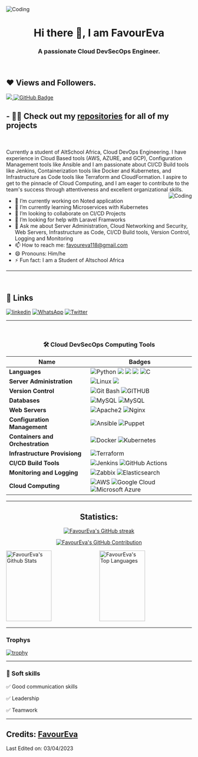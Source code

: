 <img align= "center" alt="Coding" src="https://www.palo-it.com/hubfs/Infinito_DevOps_2-2.gif">


<h1 align="center">Hi there 👋, I am FavourEva</h1>
<h3 align="center">A passionate Cloud DevSecOps Engineer. </h3>
<br/>

## **❤ Views and Followers.**

<a href="https://github.com/FavourEva/github-profile-views-counter">
    <img src="https://komarev.com/ghpvc/?username=FavourEva">
</a>
<a href="https://github.com/FavourEva?tab=followers"><img src="https://img.shields.io/github/followers/FavourEva?label=Followers&style=social" alt="GitHub Badge"></a>

## **- 👨‍💻 Check out my <a href="https://github.com/FavourEva?tab=repositories"><b>repositories</b></a> for all of my projects**

<br/>
<br/>
Currently a student of AltSchool Africa, Cloud DevOps Engineering. I have experience in Cloud Based tools (AWS, AZURE, and GCP), Configuration Management tools like Ansible and I am passionate about CI/CD Build tools like Jenkins, Containerization tools like Docker and Kubernetes, and Infrastructure as Code tools like Terraform and CloudFormation. I aspire to get to the pinnacle of Cloud Computing, and I am eager to contribute to the team's success through attentiveness and excellent organizational skills.

<img align="right" alt="Coding" height="auto" src="https://images.ctfassets.net/tldhjvq55hjd/Ue0l1GGiOR4Ws1a6B2Tv2/5c9cc91336614e3759647b979a9ad052/curity-blog-digitall-womens-day-v3_1.png?w=1000&h=500&q=50&fm=webp&bg=white">

- 🔭 I’m currently working on Noted application
- 🌱 I’m currently learning Microservices with Kubernetes
- 👯 I’m looking to collaborate on CI/CD Projects
- 🤔 I’m looking for help with Laravel Framworks 
- 💬 Ask me about Server Administration, Cloud Networking and Security, Web Servers, Infrastructure as Code, CI/CD Build tools, Version Control, Logging and Monitoring
- 📫 How to reach me: favoureva118@gmail.com
- 😄 Pronouns: Him/he 
- ⚡ Fun fact: I am a Student of Altschool Africa

<hr>
<br>

## 🔗 Links
[![linkedin](https://img.shields.io/badge/linkedin-0A66C2?style=for-the-badge&logo=linkedin&logoColor=white)](https://www.linkedin.com/in/favour-onyeocha-829623205/)
[![WhatsApp](https://img.shields.io/badge/WhatsApp-25D366?style=for-the-badge&logo=whatsapp&logoColor=white)](https://wa.me/2348162370522)
[![Twitter](https://img.shields.io/badge/Twitter-1DA1F2?style=for-the-badge&logo=Twitter&logoColor=white)](https://twitter.com/OnyeochaF)


<hr>
<br>

<div align="center">

### 🛠 Cloud DevSecOps Computing Tools

Name | Badges
--- | --- 
**Languages**  |  ![Python](https://img.shields.io/badge/Python-%230175C2.svg?style=for-the-badge&logo=Python&logoColor=white) <img src="https://img.shields.io/badge/JavaScript-323330?style=for-the-badge&logo=javascript&logoColor=F7DF1E" /> <img src="https://img.shields.io/badge/CSS3-1572B6?style=for-the-badge&logo=css3&logoColor=white" /> <img src="https://img.shields.io/badge/HTML5-E34F26?style=for-the-badge&logo=html5&logoColor=white" /> ![C](https://img.shields.io/badge/c-%2300599C.svg?style=for-the-badge&logo=c&logoColor=white)
**Server Administration** |  ![Linux](https://img.shields.io/badge/Linux-%23FF9900.svg?style=for-the-badge&logo=Linux&logoColor=white) <img src="https://img.shields.io/badge/Windows-1572B6?style=for-the-badge&logo=windows&logoColor=white" />
**Version Control** |  ![Git Bash](https://img.shields.io/badge/git-%23F24E1E.svg?style=for-the-badge&logo=git&logoColor=white) ![GITHUB](https://img.shields.io/badge/github-%2300f.svg?style=for-the-badge&logo=github&logoColor=white)
**Databases**  |![MySQL](https://img.shields.io/badge/mysql-%2300f.svg?style=for-the-badge&logo=mysql&logoColor=white) ![MySQL](https://img.shields.io/badge/postgresql-%2300f.svg?style=for-the-badge&logo=postgresql&logoColor=white)
**Web Servers** |  ![Apache2](https://img.shields.io/badge/apache-%23F24E1E.svg?style=for-the-badge&logo=apache&logoColor=white) ![Nginx](https://img.shields.io/badge/Nginx-%234ea94b.svg?style=for-the-badge&logo=nginx&logoColor=white)
**Configuration Management** | ![Ansible](https://img.shields.io/badge/Ansible-000?style=for-the-badge&logo=ansible&logoColor=white) ![Puppet](https://img.shields.io/badge/Puppet-fff?style=for-the-badge&logo=Puppet&logoColor=yellow)
**Containers and Orchestration** | ![Docker](https://img.shields.io/badge/docker-%230175C2.svg?style=for-the-badge&logo=docker&logoColor=white) ![Kubernetes](https://img.shields.io/badge/kubernetes-%230175C2.svg?style=for-the-badge&logo=kubernetes&logoColor=white)
**Infrastructure Provisiong** | ![Terraform](https://img.shields.io/badge/Terraform-%23430098.svg?style=for-the-badge&logo=terraform&logoColor=white)
**CI/CD Build Tools**   | ![Jenkins](https://img.shields.io/badge/Jenkins-fff?style=for-the-badge&logo=jenkins&logoColor=red) ![GitHub Actions](https://img.shields.io/badge/github%20actions-%232671E5.svg?style=for-the-badge&logo=githubactions&logoColor=white)
**Monitoring and Logging**   | ![Zabbix](https://img.shields.io/badge/Zabbix-ff0000?style=for-the-badge&logo=zabbix&logoColor=white) ![Elasticsearch](https://img.shields.io/badge/Elasticsearch-fff?style=for-the-badge&logo=elasticsearch&logoColor=yellow) 
**Cloud Computing** | ![AWS](https://img.shields.io/badge/AWS-%23FF9900.svg?style=for-the-badge&logo=amazon-aws&logoColor=white)  ![Google Cloud](https://img.shields.io/badge/Google%20Cloud-fff?style=for-the-badge&logo=Google%20Cloud&logoColor=red) ![Microsoft Azure](https://img.shields.io/badge/Microsoft%20Azure-%230175C2.svg?style=for-the-badge&logo=Microsoft%20Azure&logoColor=white)

</p> 

</div>

<hr>


<h2 align="center"> Statistics: </h2>

<p align="center">
  <a href="https://github.com/FavourEva">
    <img src="https://github-readme-streak-stats.herokuapp.com/?user=FavourEva&theme=radical&border=7F3FBF&background=0D1117" alt="FavourEva's GitHub streak"/>
  </a>
</p>

<p align="center">
  <a href="https://github.com/FavourEva">
    <img src="https://github-profile-summary-cards.vercel.app/api/cards/profile-details?username=FavourEva&theme=radical" alt="FavourEva's GitHub Contribution"/>
  </a>
</p>


<a> 
  <a href="https://github.com/FavourEva"><img alt="FavourEva's Github Stats" src="https://denvercoder1-github-readme-stats.vercel.app/api?username=FavourEva&show_icons=true&count_private=true&theme=react&border_color=7F3FBF&bg_color=0D1117&title_color=CDB4DB&icon_color=CDB4DB" height="192px" width="49.5%"/></a>
  <a href="https://github.com/FavourEva"><img alt="FavourEva's Top Languages" src="https://denvercoder1-github-readme-stats.vercel.app/api/top-langs/?username=FavourEva&langs_count=8&layout=compact&theme=react&border_color=7F3FBF&bg_color=0D1117&title_color=CDB4DB&icon_color=CDB4DB" height="192px" width="49.5%"/></a>
  <br/>
</a>

----

### Trophys

[![trophy](https://github-profile-trophy.vercel.app/?username=FavourEva)](https://github.com/ryo-ma/github-profile-trophy)

<hr>

### 👔 Soft skills

✅ Good communication skills

✅ Leadership

✅ Teamwork

 ----
## **Credits: <a href="https://twitter.com/OnyeochaF"><b>FavourEva</b></a>**

Last Edited on: 03/04/2023
